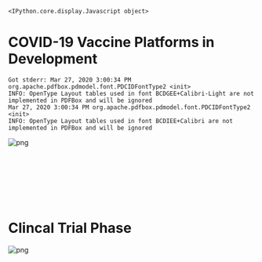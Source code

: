     <IPython.core.display.Javascript object>


# COVID-19 Vaccine Platforms in Development

    Got stderr: Mar 27, 2020 3:00:34 PM org.apache.pdfbox.pdmodel.font.PDCIDFontType2 <init>
    INFO: OpenType Layout tables used in font BCDGEE+Calibri-Light are not implemented in PDFBox and will be ignored
    Mar 27, 2020 3:00:34 PM org.apache.pdfbox.pdmodel.font.PDCIDFontType2 <init>
    INFO: OpenType Layout tables used in font BCDIEE+Calibri are not implemented in PDFBox and will be ignored
    



![png](Index_files/Index_2_1.png)


<pre>






</pre>



# Clincal Trial Phase


![png](Index_files/Index_4_0.png)

